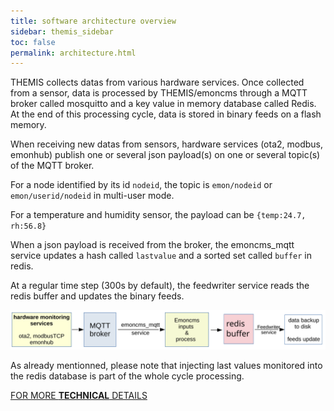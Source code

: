 ```yaml
---
title: software architecture overview
sidebar: themis_sidebar
toc: false
permalink: architecture.html
---
```



THEMIS collects datas from various hardware services. Once collected from a sensor, data is processed by THEMIS/emoncms through a MQTT broker called mosquitto and a key value in memory database called Redis. At the end of this processing cycle, data is stored in binary feeds on a flash memory. 

When receiving new datas from sensors, hardware services (ota2, modbus, emonhub) publish one or several json payload(s) on one or several topic(s) of the MQTT broker. 

For a node identified by its id `nodeid`, the topic is `emon/nodeid` or `emon/userid/nodeid` in multi-user mode. 

For a temperature and humidity sensor, the payload can be `{temp:24.7, rh:56.8}` 

When a json payload is received from the broker, the emoncms_mqtt service updates a hash called `lastvalue` and a sorted set called `buffer` in redis.

At a regular time step (300s by default), the feedwriter service reads the redis buffer and updates the binary feeds. 

![architecture](schema.svg)

As already mentionned, please note that injecting last values monitored into the redis database is part of the whole cycle processing.

[FOR MORE **TECHNICAL** DETAILS](https://github.com/dromotherm/sandbox/blob/master/bios/servicesEN.md)
